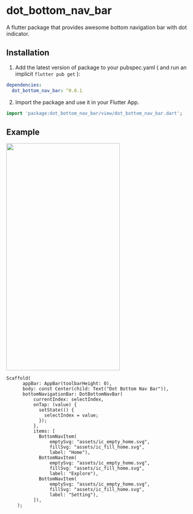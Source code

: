 
# dot_bottom_nav_bar

A flutter package that provides awesome bottom navigation bar with dot indicator.
## Installation

1. Add the latest version of package to your pubspec.yaml ( and run an implicit `flutter pub get` ):
```yaml
dependencies:
  dot_bottom_nav_bar: ^0.0.1
```
2. Import the package and use it in your Flutter App.
```dart
import 'package:dot_bottom_nav_bar/view/dot_bottom_nav_bar.dart';
```

## Example

<img src="https://www.uplooder.net/img/image/17/604ab15b5e5d1b8da69027005ead2cb0/Dot-Bottom-Nav-Bar.png" width="300" height="600"></img>

```dart@
Scaffold(
      appBar: AppBar(toolbarHeight: 0),
      body: const Center(child: Text("Dot Bottom Nav Bar")),
      bottomNavigationBar: DotBottomNavBar(
          currentIndex: selectIndex,
          onTap: (value) {
            setState(() {
              selectIndex = value;
            });
          },
          items: [
            BottomNavItem(
                emptySvg: "assets/ic_empty_home.svg",
                fillSvg: "assets/ic_fill_home.svg",
                label: "Home"),
            BottomNavItem(
                emptySvg: "assets/ic_empty_home.svg",
                fillSvg: "assets/ic_fill_home.svg",
                label: "Explore"),
            BottomNavItem(
                emptySvg: "assets/ic_empty_home.svg",
                fillSvg: "assets/ic_fill_home.svg",
                label: "Setting"),
          ]),
    );
```
